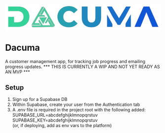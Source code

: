 ![Dacuma logo](public/dacuma2_transparentBg.png)

# Dacuma

A customer management app, for tracking job progress and emailing progress updates.
*** THIS IS CURRENTLY A WIP AND NOT YET READY AS AN MVP ***

## Setup

1. Sign up for a Supabase DB
2. Within Supabase, create your user from the Authentication tab
3. A .env file is required in the project root with the following added:\
   SUPABASE_URL=abcdefghijklmnopqrstuv\
   SUPABASE_KEY=abcdefghijklmnopqrstuv\
   (or, if deploying, add as env vars to the platform)
